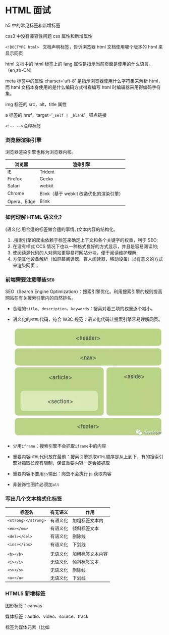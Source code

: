 # HTML 面试

h5 中的常见标签和新增标签

css3 中没有兼容性问题 css 属性和新增属性

`<!DOCTYPE html> ` 文档声明标签，告诉浏览器 html 文档使用哪个版本的 html 来显示网页

html 文档中的 html 标签上的 lang 属性是指示当前页面是使用的什么语言。（en,zh-CN）

meta 标签中的属性 charset='uft-8' 是指示浏览器使用什么字符集来解析 html，而 html 文档本身使用的是什么编码方式得看编写 html 时编辑器采用得编码字符集。

img 标签的 src，alt，title 属性

a 标签的 href，target=‘`_self | _blank`’ , 锚点链接

`<!-- -->`注释标签

### 浏览器渲染引擎

浏览器渲染引擎也称为浏览器内核。

| 浏览器      | 渲染引擎                                |
| ----------- | --------------------------------------- |
| IE          | Trident                                 |
| Firefox     | Gecko                                   |
| Safari      | webkit                                  |
| Chrome      | Blink（基于 webkit 改造优化的渲染引擎） |
| Opera、Edge | Blink                                   |

### 如何理解 HTML 语义化?

(语义化:用合适的标签做合适的事情。)文本内容的结构化。

1. .搜索引擎的爬虫依赖于标签来确定上下文和各个关键字的权重，利于 SEO;
2. 在没有样式 CCS 情况下也以一种格式良好的方式显示，并且是容易阅读的;
3. 使阅读源代码的人对网站更容易将网站分块，便于阅读维护理解;
4. 方便其他设备解析（如屏幕阅读器、盲人阅读器、移动设备）以有意义的方式来渲染网页；

### 前端需要注意哪些`SEO`

SEO（Search Engine Optimization）：搜索引擎优化。利用搜索引擎的规则提高网站在有关搜索引擎内的自然排名。

- 合理的`title`、`description`、`keywords`：搜索对着三项的权重逐个减小。

- 语义化的`HTML`代码，符合 W3C 规范：语义化代码让搜索引擎容易理解网页。

  ![image-20220215102513624](..\typora-user-images\image-20220215102513624.png)

- 少用`iframe`：搜索引擎不会抓取`iframe`中的内容
- 重要内容`HTML`代码放在最前：搜索引擎抓取`HTML`顺序是从上到下，有的搜索引擎对抓取长度有限制，保证重要内容一定会被抓取
- 重要内容不要用`js`输出：爬虫不会执行 js 获取内容
- 非装饰性图片必须加`alt`

### 写出几个文本格式化标签

| 标签名              | 有无语义 | 作用             |
| ------------------- | -------- | ---------------- |
| `<strong></strong>` | 有语义化 | 加粗标签文本内   |
| `<em></em>`         | 有语义化 | 倾斜标签文本     |
| `<del></del>`       | 有语义化 | 删除线           |
| `<ins></ins>`       | 有语义化 | 下划线           |
|                     |          |                  |
| `<b></b>`           | 无语义化 | 加粗标签文本内容 |
| `<i></i>`           | 无语义化 | 倾斜标签文本     |
| `<s></s>`           | 无语义化 | 删除线           |
| `<u></u>`           | 无语义化 | 下划线           |

### HTML5 新增标签

图形标签：canvas

媒体标签：audio、video、source、track

<track> 标签为媒体元素（比如 <audio> and <video>）规定外部文本轨道，也就是字幕，字幕格式有 WebVTT 格式（.vtt 格式文件）。

这个元素用于规定字幕文件或其他包含文本的文件，当媒体播放时，这些文件是可见的。

<input> 类型：text, search, url, telephone, email, password, datepickers, range 以及 color

语义化标签：

- header，footer，article，main、section、nav、aside

### HTML5 标准提供了哪些新的 API

HTML5 新增其他内容：

- localStorage，sessionStorage

- GeolocationAPI （地理定位）

  - navigator.geolocation

  - getCurrentPosition() 方法来获得用户的位置，getCurrentPosition() 方法的第二个参数用于处理错误

    ```
    var x=document.getElementById("demo");
    function getLocation()
    {
        if (navigator.geolocation)
        {
            navigator.geolocation.getCurrentPosition(showPosition);
        }
        else
        {
            x.innerHTML="该浏览器不支持获取地理位置。";
        }
    }
    getLocation()
    function showPosition(position)
    {
        x.innerHTML="纬度: " + position.coords.latitude +
        "<br>经度: " + position.coords.longitude;
    }
    ```

- Web Workers

- 5 个 API-拖拽释放(Drag and drop)

### 如何处理 HTML5 新标签的浏览器兼容问题

方式一： IE8/IE7/IE6 支持通过 document.createElement 方法产生的标签，可以利用这一特性让这些浏览器支持 HTML5 新标签；

浏览器支持新标签后，还需要添加标签默认的样式。

```
<script>
    document.createElement('header');
    document.createElement('nav');
    document.createElement('article');
    document.createElement('footer');
</script>
或者
var e = "abbr, article, aside, audio, canvas, datalist, details, dialog, eventsource, figure, footer, header, hgroup, mark, menu, meter, nav, output, progress, section, time, video".split(', ');
var i= e.length;
while (i--){
    document.createElement(e[i])
}
```

方式二：直接使用成熟的框架、使用最多的是 html5shiv 框架） html5 新元素不能被 IE6-8 识别，不能作为父节点包裹子元素，并且不能应用 CSS 样式。让 CSS 样式应用在未知元素上只需执行 document.createElement(elementName) 即可实现。html5shiv 就是根据这个原理创建的。bootstrap 框架也是使用的这个来兼容低版本 IE 的。

```html
<!--[if lt IE 9]>
  <script>
    src = 'http://html5shim.googlecode.com/svn/trunk/html5.js';
  </script>
<![endif]-->

// 引入上述包后，还需要添加为标签添加css
<style>
  article,
  aside,
  dialog,
  footer,
  header,
  section,
  footer,
  nav,
  figure,
  menu {
    display: block;
  }
</style>
```

### HTML5 引入什么新的表单属性

- **autocomplete**：属性适用于 form,以及：text, search, url, telephone, email, password, date，pickers, range, color。 ----<form autocomplete="on|off"> ; 自动完成允许浏览器预测对字段的输入。当用户在字段开始键入时，浏览器基于之前键入过的值，应该显示出在字段中填写的选项。
- novalidate ：如果使用该属性，则提交表单时不进行内容的验证。 novalidate="novalidate"
- autofocus：规定输入字段在页面加载时是否获得焦点，加载完成后，光标马上定位在该 input；
- form：form 属性的值必须是其所属表单的 id。
- placeholder：提供可描述输入字段预期值的提示信息（hint）。
- required：规定必需在提交之前填写输入字段。 如果使用该属性，则字段是必填（或必选）的。
- multiple：如果使用该属性，则允许一个以上的值，比如上传文件的时候，设置这个属性后可以一次选择几个图片；
- min 和 max：min 属性与 max 属性配合使用，可创建合法值范围，两个要一对用。语法是 选择 0-10 数字：`input type="number" name="points" min="0" max="10" `

### HTML5 页面嵌入音频

audio 元素可以包含多个音频资源， 这些音频资源可以使用 src 属性或者 source 元素来进行描述； 浏览器将会选择最合适的一个来使用。

```html
<audio src="***.mp3"></audio>

<audio controls>
  <source src="jamshed.mp3" type="audio/mpeg" />
  您的浏览器不支持音频嵌入功能。
</audio>

<audio controls="controls">
  Your browser does not support the <code>audio</code> element.
  <source src="horse.ogv" type="audio/wav" />
  <source src="axihe.mp3" type="audio/mpeg" />
  您的浏览器不支持 audio 元素。
</audio>
```

### 在 HTML5 页面嵌入视频

video 元素 用于在 HTML 或者 XHTML 文档中嵌入媒体播放器，用于支持文档内的视频播放。

```html
<video controls width="250">
  <source src="/media/examples/flower.webm" type="video/webm" />
  <source src="/media/examples/flower.mp4" type="video/mp4" />
  您的浏览器不支持 video 标签。
</video>

<!-- Simple video example -->
<video src="videofile.ogg" autoplay poster="posterimage.jpg">
  抱歉，您的浏览器不支持内嵌视频，不过不用担心，你可以 <a href="videofile.ogg">下载</a>
  并用你喜欢的播放器观看!
</video>

<!-- Video with subtitles -->
<video src="foo.ogg">
  <track kind="subtitles" src="foo.en.vtt" srclang="en" label="English" />
  <track kind="subtitles" src="foo.sv.vtt" srclang="sv" label="Svenska" />
</video>
```

### HTML5 的 form 如何关闭自动完成功能

HTML 的输入框可以拥有自动完成的功能，当你往输入框输入内容的时候，浏览器会从你以前的同名输入框的历史记录中查找出类似的内容并列在输入框下面，这样就不用全部输入进去了，直接选择列表中的项目就可以了。

`autocomplete="off"`（给不想要提示的 form 或某个 input 设置为 autocomplete=off。）

```
<form action="demo-form.php" autocomplete="off">
  First name:<input type="text" name="fname"><br>
  Last name: <input type="text" name="lname"><br>
  E-mail: <input type="email" name="email" autocomplete="off"><br>
  <input type="submit">
</form>
```

虽然你设置了`autocomplete="off"`，但是如果用户选择了记住，Chrome 还是会在下次登录给你补全的；

解决 Chrome 记住的方式：

```
<input type="password" style="display:none;width:0;height:0;">
<input data-placeholder="请输入密码" name="password" data-required="true"  type="password" autocomplete="new-password" data-max-length="50" tabindex="2" spellcheck="false" id="auto-id-1505904797992" placeholder="请输入密码">
```

### html 常见的兼容性问题

- 浏览器默认的 margin 和 padding 不同,解决方案：加一个全局的 \*{margin:0;padding:0;} 来统一。
- event 对象的区别,IE 下，event 对象有 x、y 属性，但是没有 pageX、pageY 属性；Firefox 下，event 对象有 pageX、pageY 属性，但是没有 x、y 属性
- Chrome 12px 像素,Chrome 中文界面下默认会将小于 12px 的文本强制按照 12px 显示,解决方法：可通过加入 CSS 属性 -webkit-text-size-adjust: none; 解决
- hover 和 active 失效,改变 CSS 属性的排列顺序 L-V-H-A

### 实现不使用 border 画出 1px 高的线

可以用 background，或者加个元素高度一 ，伪类来做；

`<div style="height:1px;overflow:hidden;background:red"></div>`

### herf 和 src 的区别

href(Hypertext Reference)标识超文本引用，指向需要连结的地方，是与该页面有关联的，是引用。用在 link 和 a 等元素上，href 是引用和页面关联，**用来建立当前元素和文档之间的链接。**

src （Source）表示指向资源的来源地址，是引入目的，在请求 src 资源时会将其指向的资源下载并应用到文档中，用在 img，script，iframe 上。

src 通常用作“拿取”（引入），href 用作 "连结前往"（引用）。

### 网页中 mate viewport 具体参数使用

```
<meta  name="viewport"  content="width=device-width,initial-scale=1.0,minimum-scale=1.0,maximum-scale=1.0,userscalable=no"/>

width    设置 viewport 宽度，为一个正整数，或字符串‘device-width’
device-width  设备宽度
height   设置 viewport 高度，一般设置了宽度，会自动解析出高度，可以不用设置
initial-scale    默认缩放比例（初始缩放比例），为一个数字，可以带小数
minimum-scale    允许用户最小缩放比例，为一个数字，可以带小数
maximum-scale    允许用户最大缩放比例，为一个数字，可以带小数
user-scalable    是否允许手动缩放
```

### `<meta>`标签

它描述的是关于文档的元数据信息，可用于指定描述页面的描述信息，作者，关键字等

```css
<meta name="keywords" content="关键字1，2，3，4....">：定义了文档关键词，用于搜索引擎。
<meta name="description" content="......">:定义了WEB页面的描述信息
<meta name="author" content="......">：定义作者名
<meta name="refresh" content="N">:每N秒自动刷新一次
<meta http-equiv="description" content="......">
```

### html 文档中 meta charset="UTF-8"的作用

 它并不是说该 html 页面是采用 utf-8 来编码的，而是告诉浏览器以 UTF-8 规则来解码 html 页面。页面正真的编码规则采用的是对应编辑器中确定的。如果编辑器中 GBK 对编码页面，但<meta>标签内告诉浏览器用 utf-8 解码也会导致乱码。

### 都有哪些标签？有什么意思？

### HTML 常见元素

大方向：块级标签，行内标签，行内块标签

- 块级标签

  div、p、h1~h6、ol、ul、dl、li、dt、dd、header、footer、mian、nav、section、artical、aside、table、tr、td、form、blockquote、address...

- 行内标签

  a [href ,target="_self | _blank"]、span、small、strong、em、i、button...

- 行内块标签

  img、input、textarea、

- head 区元素

  meta、title、style、link、script、base

#### 这三类标签的区别

块级元素：

- 独占一行
- 高、宽、行高以及顶和底边距都可设置。
- 如果不设置宽度，默认值是 auto，那么块级元素会占父标签的 100%

行内元素：

- 可以与其他行内元素并排

- 元素的高、宽、行高及顶部和底部边距不可设置

- 元素的宽度就是它包含的文字或图片的宽度，不可改变

- 行内元素的水平方向的 padding-left 和 padding-right 都会产生边距效果，但是竖直方向上的 padding-top 和 padding-bottom 都不会产生边距效果

- 给行内元素设置 border 是可以被渲染出来的，同时在水平方向可以挤开其他行内元素，但是在垂直方向上，不会挤开其他元素。

  ```
  span{
    border: 10px solid rebeccapurple;
  }

  <div>asd</div>
    <span>123456789</span><em>asdqweqwee</em>
  <div>qweretry</div>
  ```

  ![image-20210316121322921](..\typora-user-images\image-20210316121322921.png)

- 给行内元素设置 margin 在水平方向可以挤开其他行内元素，但是在垂直方向上直接无效，不会挤开其他元素。

  ![image-20210316121523899](..\typora-user-images\image-20210316121523899.png)

行内块元素：

- 能和其他行内块元素待在一行
- 元素的高度、宽度、行高以及顶和底边距都可设置

#### 三类标签如何相互转换

![image-20210313234047812](..\typora-user-images\image-20210313234047812.png)

#### display 的值有哪些值

CSS 1

- display: none; 既不会占据空间**，**也无法显示\*\*，相当于该元素不存在，但是在 DOM 树结构中。该属性可以用来改善重排与重绘，同时也用它来做模态窗等效果。

- display: inline;设置高度、宽度都无效，同时 text-align 属性设置也无效，但是设置了 line-height 会让 inline 元素居中。两个 inline 标签之间出现的间隔原因是 div 换行产生的换行空白。解决办法：

  - 将两个 inline 标签写到一行，

    ```
    <body>
      <div class="test">123</div><div class="test">123</div>
    </body>
    ```

  - 其他方式

    ```
    <body>
      <div class="main">
        <div class="test">zhan</div>
        <div class="test">123</div>
      </div>
    </body>
    </html>

    html{
      -webkit-text-size-adjust:none;/* 使用webkit的私有属性，让字体大小不受设备终端的调整，可定义字体大小小于12px */
    }
    .main{
      font-size:0;
      *word-spacing:-1px;/* 使用word-spacing 修复 IE6、7 中始终存在的 1px 空隙，减少单词间的空白（即字间隔） */
    }
    .test{
      display:inline;
      width: 10000px;  //宽高都无效
      height:10000px;
      border:1px solid;
      font-size:12px;
      letter-spacing: normal;/* 设置字母、字间距为0 */
      word-spacing: normal; /* 设置单词、字段间距为0 */
    }
    ```

  - chome49 浏览器只用设置父元素的 font-size 为 0 即可

- display: block; 如果不指定宽高，默认会继承父元素的宽度，并且独占一行，即使宽度有剩余也会独占一行，**高度一般以子元素撑开的高度为准**，也可以设置宽度和高度。设计一个 div 宽高都是整个屏幕：基本原理：div 继承的是父元素 body 的高度，body 是继承 html 的高度，html 是继承的浏览器屏幕的高度。

  ```
  *{
    padding: 0;
    margin:0;
  }
  html,body{
    height: 100%;
  }
  .main{
    height: 100%;
  }
  ```

- display: list-item;

  把元素作为列表显示，要完全模仿列表的话还需要加上 `list-style-position`，`list-style-type`

  ```
  <div>
    <span>111111</span>
    <span>222222</span>
    <span>333333</span>
  </div>
  
  div{
    padding-left:30px;
  }
  
  span{
    display:list-item;
    list-style:disc outside none;
  }
  ```

  ![image-20210313235628416](..\typora-user-images\image-20210313235628416.png)

CSS 2.1

- display: inline-block;**inline-block 既具有 block 的宽高特性又具有 inline 的同行元素特性。** 通过 inline-block 结合`text-align: justify` 还可以实现固定宽高的列表两端对齐布局。**inline-block 会形成一个 BFC**

- display: table; display: inline-table; display: table-cell; display: table-column; display: table-column-group; display: table-footer-group; display: table-header-group; display: table-row; display: table-row-group; display: table-caption;

  此元素会作为块级表格来显示（类似 table），表格前后带有换行符。CSS 表格能够解决所有那些我们在使用绝对定位和浮动定位进行多列布局时所遇到的问题。`display:table`的 CSS 声明能够让一个 HTML 元素和它的子节点像 table 元素一样。使用基于表格的 CSS 布局，使我们能够轻松定义一个单元格的边界、背景等样式， **而不会产生因为使用了 table 那样的制表标签所导致的语义化问题**。

  如下是使用 table 属性，实现三栏布局的例子：

  ```
  <body>
  <div class="main">
    <div class="tr tr1">  //第一行
      <div class="td">head1</div>
      <div class="td">head2</div>
      <div class="td">head3</div>
    </div>
    <div class="tr tr2">   //第二行
      <div class="td">123</div>
      <div class="td">123</div>
      <div class="td">123</div>
    </div>
  </div>
  </body>
  
  .main{
    display: table;
    width:100%;
    border-collapse: collapse;/*为表格设置合并边框模型：*/
  }
  .tr{
    display: table-row;
    border-color: inherit;
  }
  .tr1 .td{
    height:50px;
    vertical-align: middle;
  }
  .td{
    display: table-cell;
    border: 1px solid;
  }
  .td:nth-of-type(1){
    width: 100px;
  }
  .td:nth-of-type(3){
    width: 100px;
  }
  ```

CSS 3

- display: flex; display: box; display: inline-flex;

  flex 是一种弹性布局属性 **注意，设为 Flex 布局以后，子元素的 float、clear 和 vertical-align 属性将失效。** 主要属性有两大类：容器属性和项目的属性

  #### 容器属性

  - flex-direction: 属性决定主轴的方向（即项目的排列方向）。
  - flex-wrap: 默认情况下，项目都排在一条线（又称"轴线"）上。flex-wrap 属性定义，如果一条轴线排不下，如何换行。
  - flex-flow: 属性是 flex-direction 属性和 flex-wrap 属性的简写形式，默认值为 row nowrap。
  - justify-content: 属性定义了项目在主轴上的对齐方式。
  - align-items: 属性定义项目在交叉轴上如何对齐。
  - align-content: 属性定义了多根轴线的对齐方式。如果项目只有一根轴线，该属性不起作用。

  #### 项目属性

  - order: 定义项目的排列顺序。数值越小，排列越靠前，默认为 0。
  - flex-grow: 定义项目的放大比例，默认为 0，即如果存在剩余空间，也不放大。
  - flex-shrink: 属性定义了项目的缩小比例，默认为 1，即如果空间不足，该项目将缩小。
  - flex-basis: 属性定义了在分配多余空间之前，项目占据的主轴空间（main size）。浏览器根据这个属性，计算主轴是否有多余空间。它的默认值为 auto，即项目的本来大小。
  - flex: 属性是 flex-grow, flex-shrink 和 flex-basis 的简写，默认值为 0 1 auto。后两个属性可选。
  - align-self: 属性允许单个项目有与其他项目不一样的对齐方式，可覆盖 align-items 属性。默认值为 auto，表示继承父元素的 align-items 属性，如果没有父元素，则等同于 stretch。

  ```
  display: grid;
  display: inline-grid;
  
  display: ruby;
  display: ruby-base;
  display: ruby-text;
  display: ruby-base-container;
  display: ruby-text-container;
  
  /* Global values */
  display: inherit;
  display: initial;
  display: unset;
  ```

  #### display：none

  - 除了 display：none 能隐藏元素，还有什么方法可以隐藏元素
  - display：none 与 visibility：hidden 的区别
  - opacity 的兼容处理
  - filter 还能做什么事

#### 使用 css 让一个 div 消失在可视区内

1.position:absolute/relative/fixed + 方位 top/bottom/left/right: -9999px 假设有一个元素你想要与它交互，但是你又不想让它影响你的网页布局，没有合适的属性可以处理这种情况（opacity 和 visibility 影响布局， display 不影响布局但又无法直接交互——译者注）。在这种情况下，你只能考虑将元素移出可视区域。 **这个方法在创建自定义复选框和单选按钮时经常被使用。（用 DOM 模拟复选框和单选按钮，但用这个方法隐藏真正的 checkbox 和 radio 元素来“接收”焦点切换）**

2.display:none 元素不可见且盒模型不生成。使用这个属性，被隐藏的元素不占据任何空间。一旦 `display` 设为 `none` **任何对该元素直接的用户交互操作都不可能生效**。读屏软件也不会读到元素的内容。这个元素的子孙元素也会被同时隐藏。**为这个属性添加过渡动画是无效**，它的任何不同状态值之间的切换总是会立即生效。**通过 DOM 依然可以访问到这个元素**。可以通过 DOM 来操作它，该元素任然存在于 DOM 树结构中。

使用 display:none 隐藏的元素不会被百度等搜索网站检索，会影响到网站的 SEO，某些情况下可以使用 left:-100000px 来达到同样效果。

3.visibility:hidden 将它的值设为 `hidden` 将隐藏我们的元素。如同 `opacity` 属性，**被隐藏的元素依然会对我们的网页布局起作用。**与 `opacity` 唯一不同的是它**不会响应任何用户交互**。此外，元素在读屏软件中也会被隐藏。

4.width:0 + overflow:hidden ，height:0 + overflow:hidden 内容会被修剪，并且其余内容是不可见的

5.margin-top/bottom/left/right:-9999px; 移除界面

6.background-color:transparent 把背景色设置为透明

7.opacity:0 设置元素的透明度。它不是为改变元素的边界框（bounding box）而设计的。这意味着将 opacity 设为 0 只能从视觉上隐藏元素。而元素本身依然占据它自己的位置并对网页的布局起作用。它也将响应用户交互。元素和它所有的内容会被读屏软件阅读。

8.transform: translateX(-9999px)/translateY(-9999px)/translate(-9999px,-9999px)平移出去 9.transform: scale(0) 缩放

### 元素的 alt 和 title **属性** 有什么区别？

两个属性最常见用在 `<img>` 标签上。

`alt` 属性它规定在图像无法显示时的替代文本（网速慢，src 地址错误，浏览器禁用图像等）。

`title` 属性规定关于元素的额外信息，通常会在鼠标移到元素上时显示一段工具提示文本（tooltip text）。

### 自闭和标签（单标签，空标签）

- input、img、br 、hr、meta、link、base

### link 标签和@import 的区别

**1.从属关系区别** `@import`是 CSS 提供的语法规则，只有导入样式表的作用；`link`是 HTML 提供的标签，不仅可以加载 CSS 文件，还可以定义 RSS、rel 连接属性等。

**2.加载顺序区别** 加载页面时，`link`标签引入的 CSS 被同时加载；`@import`引入的 CSS 将在页面加载完毕后被加载。

**3.兼容性区别** `@import`是 CSS2.1 才有的语法，故只可在 IE5+ 才能识别；`link`标签作为 HTML 元素，不存在兼容性问题。

**4.DOM 可控性区别** 可以通过 JS 操作 DOM ，插入`link`标签来改变样式；由于 DOM 方法是基于文档的，无法使用`@import`的方式插入样式。

**5.权重区别(该项有争议，下文将详解)** `link`引入的样式权重大于`@import`引入的样式。

**6.书写位置不同**

```
<head>
<link rel="stylesheet" type="text/css" href="theme.css" />
</head>

<style type="text/css">
        @import url("URL1");    //@import必须写在开头
        @import url("URL2");    //@import必须写在开头
</style>
```

### DOCTYPE（Document Type Declaration）文档类型声明（DTD）作用

 文档类型声明是必须的。如果没有声明文档类型,**大部分浏览器会启用“怪异模式”来处理页面**，DTD 声明还关系 CSS 会以什么模式解析甚至会影响 js 脚本的解析，浏览器解析 CSS 有两种模式：**标准模式（strict mode）和怪异模式（quirks mode）**

 DOCTYPE 声明文档类型，以便验证文档是否符合文档类型定义（DTD），同时指定了浏览器关于页面使用哪个 HTML 版本进行编写的指令，约束 html 文档的书写（如结束标签能不能少，定义了多少可以使用的标签。）

 DOCTYPE 声明不是 html 标签，必须放在 html 文档的第一行，而且绝不能在它之前添加 xml 声明语句，否则在 IE6 会触发怪异模式。在 HTML 4.0.1 中，DOCTYPE 引用了 DTD，因为 HTML 4.0.1 基于 SGML,这个版本是 IE6 开始兼容的。DTD 规定了标记语言的规则，这样浏览器才能正确的呈现内容。HTML5 不是基于 SGML，所以不需要引用 DTD，HTML5 是 IE9 开始兼容的。

 通过 document.compatMode 的返回值可以得出当前 html 文件的渲染模式。返回值有：css1Compat（标准模式和几乎标准模式） 或者 BackCompat（怪异模式） 。

 ie9 以上的浏览器中，三种模式的渲染几乎没有差别；在 ie7、8、9 中理论上有怪异模式，实际只有标准模式；在 IE6 中，标准模式和怪异模式差异最大；在 ie6 以下只有怪异模式。

### HTML 元素的嵌套关系如何确定

- 块级元素可以包含行内元素
- 块级元素不一定能包含块级元素（p 中不能包含 div）
- 行内元素一般不能包含块级元素（a 元素可以包含块级元素，因为 a 被看作透明类容模型标签了，就是这样使用 a 时，浏览器解析它的嵌套合法性时，会将 a 看作不存在的结构。）
  - `<p><a href='----'> <div></div></a></p>`这段 html 代码由浏览器完全自行解析

### 通过 Ajax 而不用 form 的默认提交行为，那是否还需要这个 form 元素

从技术上讲，并不一定需要 form 元素，但是开发时任然建议使用 form，因为在 form 元素中可以利用 submit 和 reset 控件，如果没有 form，这两个元素是不起作用的。同时，用 form 可通过一些方式批量获取表单数据，用 form 还可以和一些第三方库结合使用做表单验证。

### HTML 'data-'属性的作用是什么？

用于自定义属性，通过这种方法设置的属性被存放在了用 js 获取的 DOM 对象的 dataset 属性中。不支持该属性的浏览器可以通过 getAttribute 方法获取。

![image-20210313211207900](..\typora-user-images\image-20210313211207900.png)

![image-20210313211146255](..\typora-user-images\image-20210313211146255.png)

data 设定为 HTML 属性，他们同样能被 CSS 访问，使用函数 attr()获取。如上面的：.article-tit { width:attr(data-index)px } 或者 .article-tit[data-index='20'] { width:100px }.

### 扩展

ps 切图：

方式一：

- 右键单击图层，快速导出为 png
- 右键合并多个图层（ctrl+e）后在快速导出图层

方式二：

- 利用切片工具 手动选择切图范围
- 然后在 文件菜单 中，选择 导出 ，存储为 web 设备所用的格式界面后选择所需图片格式

方式三：

- 下载安装 cutterman 切图插件（要求 ps 为完整版的）
- 在 ps 菜单栏中的工具项目中的扩展功能中可以找到 cutterman 工具调出使用

### `HTML5`的离线储存怎么使用，工作原理能不能解释一下？

作用：在用户没有联网时，可以正常访问站点或应用，在用户联网时，自动更新缓存数据。

HTML5 的离线存储是基于一个新建的.appcache 文件的，通过这个文件上的解析清单离线存储资源，这些资源就会像 cookie 一样被存储了下来。之后当网络在处于离线状态下时，浏览器会通过被离线存储的数据进行页面展示。

使用：

```html
<!DOCTYPE html>
<-- 在html页面头部加入一个manifest的属性 -->
<html manifest="cache.manifest">
  ...
</html>
```

书写 cache.manifest 文件:

```
CACHE MANIFEST
#v0.11

CACHE:
js/app.js
css/style.css

NETWORK:
resourse/logo.png

FALLBACK:
/ /offline.html
```

**CACHE** ：在此标题下列出的文件将在首次下载后进行缓存。（由于包含 manifest 文件的页面将被自动离线存储，所以不需要把页面自身也列出来）。

**NETWORK** ：在此标题下列出的文件需要与服务器的连接，且不会被缓存，离线时无法使用。可以使用 “\*” 来指示所有其他资源/文件都需要因特网连接。

如果在 CACHE 和 NETWORK 中有一个相同的资源，那么这个资源还是会被离线存储，也就是说 CACHE 的优先级更高。

**FALLBACK**：在此标题下列出的文件规定当页面无法访问时的回退页面。比如上面这个文件表示的就是如果访问根目录下任何一个资源失败了，那么就去访问 offline.html。

浏览器是怎么对 HTML5 的离线储存资源进行管理和加载的呢？

在线的情况下，浏览器发现 html 头部有 manifest 属性，它会请求 manifest 文件，如果是第一次访问 app，那么浏览器就会根据 manifest 文件的内容下载相应的资源并且进行离线存储。如果已经访问过 app 并且资源已经离线存储了，那么浏览器就会使用离线的资源加载页面，然后浏览器会对比新的 manifest 文件与旧的 manifest 文件，如果文件没有发生改变，就不做任何操作，如果文件改变了，那么就会重新下载文件中的资源并进行离线存储。离线的情况下，浏览器就直接使用离线存储的资源。

### 表单标签上的标签属性

- align：确定该表单元素，而不是单元格内内容的对其方式，值：left，right，center

- border：设置表单的单元格粗细（会生成 table 标签的边框和 td，th 标签的边框）

  ![image-20210803191615585](..\typora-user-images\image-20210803191615585.png)

- cellpadding：设置每个单元格中内容部分和该单元格的边框的距离

- cellspacing：设置两个单元格之间的间隔距离（会设置 table 标签和 td，th 标签之间的间距 和 td 与 th 之间的间隔距离 ）

合并单元格：

- rowspan='合并个数'：跨行合并
- colsoan='合并个数'：跨列合并

![image-20210803191646550](..\typora-user-images\image-20210803191646550.png)

表单控件

- 表单域 form
- 表单元素（放置在表单域中）

![image-20210803191708240](..\typora-user-images\image-20210803191708240.png)

CSS3 动画

```css
/* 定义 */
@keyframes name {
  0% {
  }
  /* .... */
  100% {
  }
}

/* 使用 */
p {
  animation-name: name;
  animation-duration: 1s;
}
```
